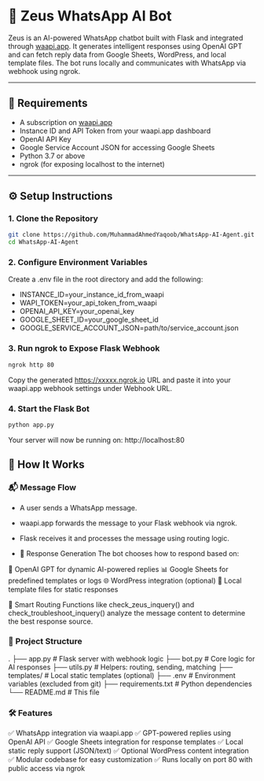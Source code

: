 # 🤖 Zeus WhatsApp AI Bot

Zeus is an AI-powered WhatsApp chatbot built with Flask and integrated through [waapi.app](https://waapi.app). It generates intelligent responses using OpenAI GPT and can fetch reply data from Google Sheets, WordPress, and local template files. The bot runs locally and communicates with WhatsApp via webhook using ngrok.

---

## 🧾 Requirements

- A subscription on [waapi.app](https://waapi.app)
- Instance ID and API Token from your waapi.app dashboard
- OpenAI API Key
- Google Service Account JSON for accessing Google Sheets
- Python 3.7 or above
- ngrok (for exposing localhost to the internet)

---

## ⚙️ Setup Instructions

### 1. Clone the Repository

```bash
git clone https://github.com/MuhammadAhmedYaqoob/WhatsApp-AI-Agent.git
cd WhatsApp-AI-Agent 
```

### 2. Configure Environment Variables
Create a .env file in the root directory and add the following:

- INSTANCE_ID=your_instance_id_from_waapi
- WAPI_TOKEN=your_api_token_from_waapi
- OPENAI_API_KEY=your_openai_key
- GOOGLE_SHEET_ID=your_google_sheet_id
- GOOGLE_SERVICE_ACCOUNT_JSON=path/to/service_account.json

### 3. Run ngrok to Expose Flask Webhook

```bash
ngrok http 80
```

Copy the generated https://xxxxx.ngrok.io URL and paste it into your waapi.app webhook settings under Webhook URL.

### 4. Start the Flask Bot

```bash
python app.py
```
Your server will now be running on:
http://localhost:80


## 🧠 How It Works

### 📬 Message Flow

- A user sends a WhatsApp message.
- waapi.app forwards the message to your Flask webhook via ngrok.
- Flask receives it and processes the message using routing logic.

- 🤖 Response Generation
The bot chooses how to respond based on:

💬 OpenAI GPT for dynamic AI-powered replies
📊 Google Sheets for predefined templates or logs
🌐 WordPress integration (optional)
📁 Local template files for static responses

🔀 Smart Routing
Functions like check_zeus_inquery() and check_troubleshoot_inquery() analyze the message content to determine the best response source.

### 📁 Project Structure
.
├── app.py                  # Flask server with webhook logic
├── bot.py                  # Core logic for AI responses
├── utils.py                # Helpers: routing, sending, matching
├── templates/              # Local static templates (optional)
├── .env                    # Environment variables (excluded from git)
├── requirements.txt        # Python dependencies
└── README.md               # This file

### 🛠 Features

✅ WhatsApp integration via waapi.app
✅ GPT-powered replies using OpenAI API
✅ Google Sheets integration for response templates
✅ Local static reply support (JSON/text)
✅ Optional WordPress content integration
✅ Modular codebase for easy customization
✅ Runs locally on port 80 with public access via ngrok

